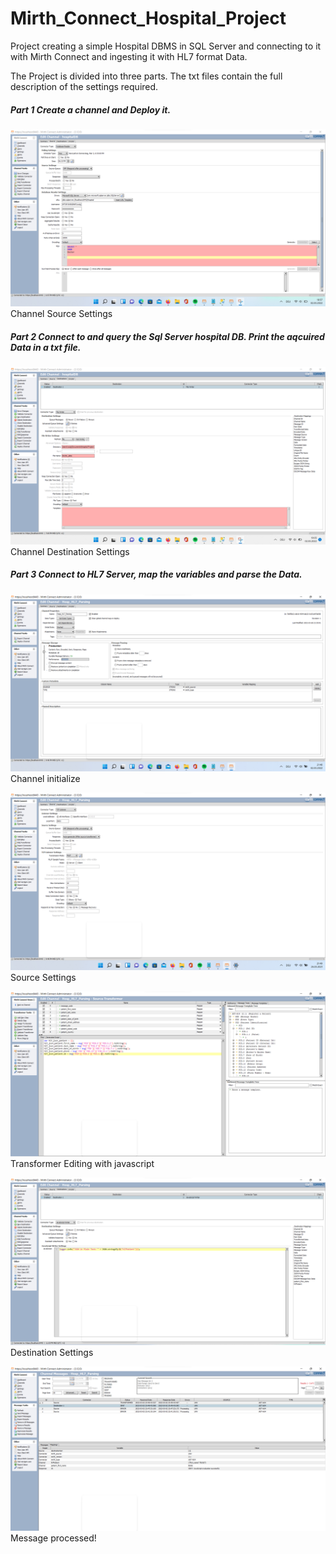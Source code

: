 # Mirth_Connect_Hospital_Project
Project creating a simple Hospital DBMS in SQL Server and connecting to it with Mirth Connect and ingesting it with HL7 format Data.

The Project is divided into three parts. The txt files contain the full description of the settings required.

##### Part 1 Create a channel and Deploy it.

![This is an image](https://github.com/voulgarikos/Mirth_Connect_Hospital_Project/blob/3fafb3f5cae2504fda7d3fb3d1643a026d5a716d/Assets/Screenshot%202022-03-02%20185828.png)
Channel Source Settings
##### Part 2 Connect to and query the Sql Server hospital DB. Print the aqcuired Data in a txt file.

![This is an image](https://github.com/voulgarikos/Mirth_Connect_Hospital_Project/blob/11b9d4bc13b6ef61711fb50d4bb7b45720170cb8/Assets/Screenshot%202022-03-02%20190553.png)
Channel Destination Settings

##### Part 3 Connect to HL7 Server, map the variables and parse the Data.

![This is an image](https://github.com/voulgarikos/Mirth_Connect_Hospital_Project/blob/2dd7cddc1849ea020a71c381f6238bb8b8f1a7ba/Assets/mirth_hl7_channel_summary.png)
Channel initialize

![This is an image](https://github.com/voulgarikos/Mirth_Connect_Hospital_Project/blob/ccffedbda3da44f073b21c052a55854fa94e1b5b/Assets/mirth_hl7_channel_source.png)
Source Settings

![This is an image](https://github.com/voulgarikos/Mirth_Connect_Hospital_Project/blob/9ac7ae19c164488ec29d1f521dd7b1888b6077dd/Assets/mirth_hl7_channel_transformer_json.png)
Transformer Editing with javascript

![This is an image](https://github.com/voulgarikos/Mirth_Connect_Hospital_Project/blob/6b0f5724bbc9e61a140bdb2c05d201c3d06e7521/Assets/mirth_hl7_channel_json_text_destination.png)
Destination Settings

![This is an image](https://github.com/voulgarikos/Mirth_Connect_Hospital_Project/blob/fbd10084c40b46a86b70af81bd1ddae0d2b7e512/Assets/mirth_hl7_channel_json_message_ok.png)
Message processed!
